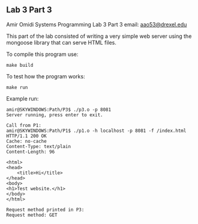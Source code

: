 Lab 3 Part 3
------------

Amir Omidi
Systems Programming
Lab 3 Part 3
email: aao53@drexel.edu


This part of the lab consisted of writing a very simple web server using the mongoose library that can serve HTML files.

To compile this program use:
```
make build
```
To test how the program works:
```
make run
```

Example run:
```
amir@SKYWINDOWS:Path/P3$ ./p3.o -p 8081
Server running, press enter to exit.

Call from P1:
amir@SKYWINDOWS:Path/P1$ ./p1.o -h localhost -p 8081 -f /index.html
HTTP/1.1 200 OK
Cache: no-cache
Content-Type: text/plain
Content-Length: 96

<html>
<head>
    <title>Hi</title>
</head>
<body>
<h1>Test website.</h1>
</body>
</html>

Request method printed in P3:
Request method: GET
```
